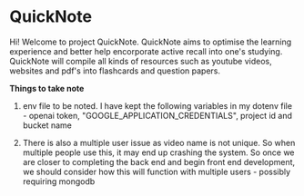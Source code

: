 # QuickNote

Hi! Welcome to project QuickNote. QuickNote aims to optimise the learning experience and better help encorporate active recall into one's studying. 
QuickNote will compile all kinds of resources such as youtube videos, websites and pdf's into flashcards and question papers.

**Things to take note**

1. env file to be noted. I have kept the following variables in my dotenv file - openai token, "GOOGLE_APPLICATION_CREDENTIALS", project id and bucket name

2. There is also a multiple user issue as video name is not unique. So when multiple people use this, it may end up crashing the system. So once we are 
closer to completing the back end and begin front end development, we should consider how this will function with multiple users - possibly requiring mongodb
